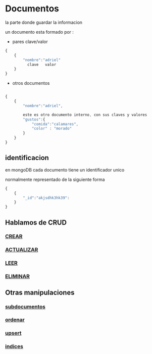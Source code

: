 # Documentos
la parte donde guardar la informacion

un documento esta formado por : 

- pares clave/valor
```javascript
{
	{
		"nombre":"adriel"
		  clave   valor
	}
}
```

- otros documentos
```JavaScript

{
	{
		"nombre":"adriel",

		este es otro documento interno, con sus claves y valores
		"gustos":{
			"comida":"calamares",
			"color" : "morado"
		}
	}
}

```

## identificacion
en mongoDB cada documento tiene un identificador unico

normalmente representado de la siguiente forma

```javascript
{
	{
		"_id":"akjsdhk3hk39":
	}
}
```

## Hablamos de CRUD

### [CREAR](./crearDocumentos.md)
### [ACTUALIZAR](./actualizarDocumentos.md)
### [LEER](./leerDocumentos.md)
### [ELIMINAR](./eliminarDocumentos.md)

## Otras manipulaciones

### [subdocumentos](./subDocuments.md)
### [ordenar](./OrdenarYAcotar.md)
### [upsert](./updatinData.md)
### [indices](./indices.md)




